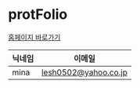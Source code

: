 # protFolio

[홈페이지 바로가기](https://mina0502.github.io/web/portfolio_kr.html)

|닉네임|이메일|
|---|---|
|mina|lesh0502@yahoo.co.jp|
